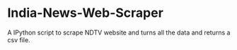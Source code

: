 # India-News-Web-Scraper
A IPython script to scrape NDTV website and turns all the data and returns a csv file.
